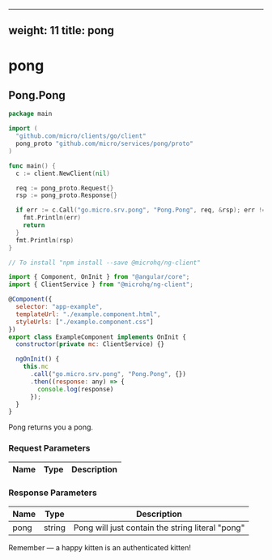 
---
weight: 11
title: pong
---

# pong


## Pong.Pong

```go
package main

import (
  "github.com/micro/clients/go/client"
  pong_proto "github.com/micro/services/pong/proto"
)

func main() {
  c := client.NewClient(nil)

  req := pong_proto.Request{}
  rsp := pong_proto.Response{}

  if err := c.Call("go.micro.srv.pong", "Pong.Pong", req, &rsp); err != nil {
    fmt.Println(err)
    return
  }
  fmt.Println(rsp)
}
```

```javascript
// To install "npm install --save @microhq/ng-client"

import { Component, OnInit } from "@angular/core";
import { ClientService } from "@microhq/ng-client";

@Component({
  selector: "app-example",
  templateUrl: "./example.component.html",
  styleUrls: ["./example.component.css"]
})
export class ExampleComponent implements OnInit {
  constructor(private mc: ClientService) {}

  ngOnInit() {
    this.mc
      .call("go.micro.srv.pong", "Pong.Pong", {})
      .then((response: any) => {
        console.log(response)
      });
  }
}
```


 Pong returns you a pong.

### Request Parameters

Name |  Type | Description
--------- | --------- | ---------


### Response Parameters

Name |  Type | Description
--------- | --------- | ---------
pong | string |  Pong will just contain the string literal "pong"



<aside class="success">
Remember — a happy kitten is an authenticated kitten!
</aside>

